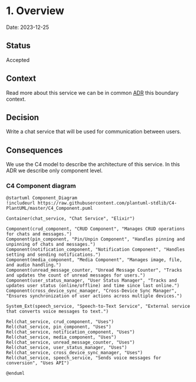# 1. Overview

Date: 2023-12-25

## Status

Accepted

## Context

Read more about this service we can be in common [ADR](../../../../docs/ADR/README.md) this boundary context.

## Decision

Write a chat service that will be used for communication between users.

## Consequences

We use the C4 model to describe the architecture of this service.
In this ADR we describe only component level.

### C4 Component diagram

```plantuml
@startuml Component_Diagram
!includeurl https://raw.githubusercontent.com/plantuml-stdlib/C4-PlantUML/master/C4_Component.puml

Container(chat_service, "Chat Service", "Elixir")

Component(crud_component, "CRUD Component", "Manages CRUD operations for chats and messages.")
Component(pin_component, "Pin/Unpin Component", "Handles pinning and unpinning of chats and messages.")
Component(notification_component, "Notification Component", "Handles setting and sending notifications.")
Component(media_component, "Media Component", "Manages image, file, and audio handling.")
Component(unread_message_counter, "Unread Message Counter", "Tracks and updates the count of unread messages for users.")
Component(user_status_manager, "User Status Manager", "Tracks and updates user status (online/offline) and time since last online.")
Component(cross_device_sync_manager, "Cross-Device Sync Manager", "Ensures synchronization of user actions across multiple devices.")

System_Ext(speech_service, "Speech-to-Text Service", "External service that converts voice messages to text.")

Rel(chat_service, crud_component, "Uses")
Rel(chat_service, pin_component, "Uses")
Rel(chat_service, notification_component, "Uses")
Rel(chat_service, media_component, "Uses")
Rel(chat_service, unread_message_counter, "Uses")
Rel(chat_service, user_status_manager, "Uses")
Rel(chat_service, cross_device_sync_manager, "Uses")
Rel(chat_service, speech_service, "Sends voice messages for conversion", "Uses API")

@enduml
```
